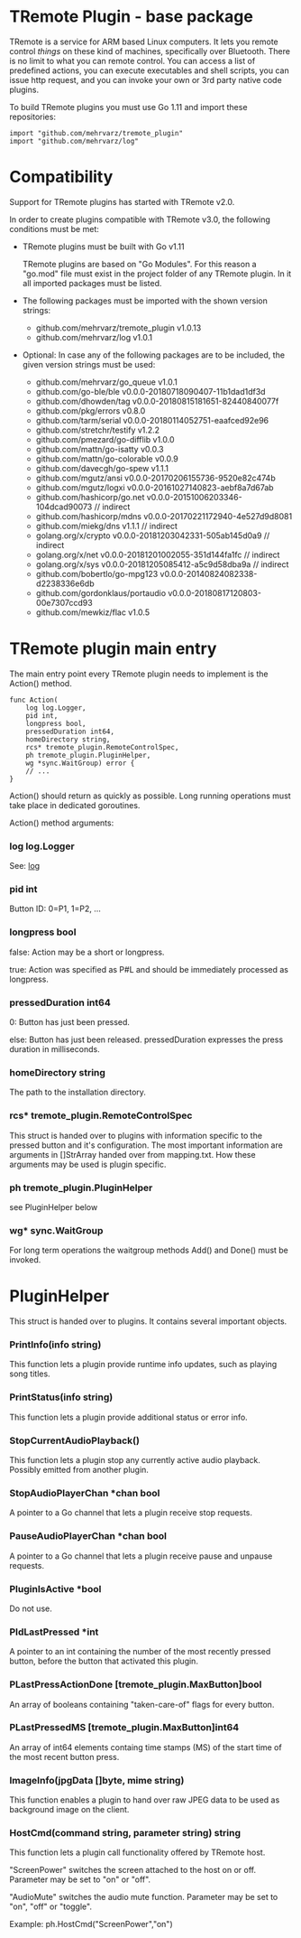 # TRemote Plugin - base package

TRemote is a service for ARM based Linux computers. It lets you remote control *things* on these kind of machines, specifically over Bluetooth. There is no limit to what you can remote control. You can access a list of predefined actions, you can execute executables and shell scripts, you can issue http request, and you can invoke your own or 3rd party native code plugins.

To build TRemote plugins you must use Go 1.11 and import these repositories:

```
import "github.com/mehrvarz/tremote_plugin"
import "github.com/mehrvarz/log"
```

# Compatibility

Support for TRemote plugins has started with TRemote v2.0.

In order to create plugins compatible with TRemote v3.0, the following conditions must be met:

- TRemote plugins must be built with Go v1.11

  TRemote plugins are based on "Go Modules".
  For this reason a "go.mod" file must exist in the project folder of any TRemote plugin.
  In it all imported packages must be listed.

- The following packages must be imported with the shown version strings:

  - github.com/mehrvarz/tremote_plugin v1.0.13
  - github.com/mehrvarz/log v1.0.1

- Optional: In case any of the following packages are to be included, the given version strings must be used:

  - github.com/mehrvarz/go_queue v1.0.1
  - github.com/go-ble/ble v0.0.0-20180718090407-11b1dad1df3d
  - github.com/dhowden/tag v0.0.0-20180815181651-82440840077f
  - github.com/pkg/errors v0.8.0
  - github.com/tarm/serial v0.0.0-20180114052751-eaafced92e96
  - github.com/stretchr/testify v1.2.2
  - github.com/pmezard/go-difflib v1.0.0
  - github.com/mattn/go-isatty v0.0.3
  - github.com/mattn/go-colorable v0.0.9 
  - github.com/davecgh/go-spew v1.1.1
  - github.com/mgutz/ansi v0.0.0-20170206155736-9520e82c474b
  - github.com/mgutz/logxi v0.0.0-20161027140823-aebf8a7d67ab
  - github.com/hashicorp/go.net v0.0.0-20151006203346-104dcad90073 // indirect
  - github.com/hashicorp/mdns v0.0.0-20170221172940-4e527d9d8081
  - github.com/miekg/dns v1.1.1 // indirect
  - golang.org/x/crypto v0.0.0-20181203042331-505ab145d0a9 // indirect
  - golang.org/x/net v0.0.0-20181201002055-351d144fa1fc // indirect
  - golang.org/x/sys v0.0.0-20181205085412-a5c9d58dba9a // indirect
  - github.com/bobertlo/go-mpg123 v0.0.0-20140824082338-d2238336e6db
  - github.com/gordonklaus/portaudio v0.0.0-20180817120803-00e7307ccd93
  - github.com/mewkiz/flac v1.0.5



# TRemote plugin main entry

The main entry point every TRemote plugin needs to implement is the Action() method.

```
func Action(
	log log.Logger,
	pid int,
	longpress bool,
	pressedDuration int64,
	homeDirectory string,
	rcs* tremote_plugin.RemoteControlSpec,
	ph tremote_plugin.PluginHelper,
	wg *sync.WaitGroup) error {
	// ...
}
```

Action() should return as quickly as possible.
Long running operations must take place in dedicated goroutines.

Action() method arguments:

### log log.Logger

See: [log](https://godoc.org/github.com/alexcesaro/log)

### pid int

Button ID: 0=P1, 1=P2, ...

### longpress bool

false: Action may be a short or longpress.

true: Action was specified as P#L and should be immediately processed as longpress.

### pressedDuration int64

0: Button has just been pressed.

else: Button has just been released. pressedDuration expresses the press duration in milliseconds.

### homeDirectory string

The path to the installation directory.

### rcs* tremote_plugin.RemoteControlSpec

This struct is handed over to plugins with information specific to the pressed button and it's configuration. 
The most important information are arguments in []StrArray handed over from mapping.txt. 
How these arguments may be used is plugin specific.

### ph tremote_plugin.PluginHelper

see PluginHelper below

### wg* sync.WaitGroup

For long term operations the waitgroup methods Add() and Done() must be invoked.


# PluginHelper

This struct is handed over to plugins. It contains several important objects. 

### PrintInfo(info string)

This function lets a plugin provide runtime info updates, such as playing song titles.

### PrintStatus(info string)

This function lets a plugin provide additional status or error info.

### StopCurrentAudioPlayback()

This function lets a plugin stop any currently active audio playback. Possibly emitted from another plugin.

### StopAudioPlayerChan *chan bool

A pointer to a Go channel that lets a plugin receive stop requests.

### PauseAudioPlayerChan *chan bool

A pointer to a Go channel that lets a plugin receive pause and unpause requests.

### PluginIsActive *bool

Do not use.

### PIdLastPressed *int

A pointer to an int containing the number of the most recently pressed button, before the button that activated this plugin.

### PLastPressActionDone [tremote_plugin.MaxButton]bool

An array of booleans containing "taken-care-of" flags for every button.

### PLastPressedMS [tremote_plugin.MaxButton]int64

An array of int64 elements containg time stamps (MS) of the start time of the most recent button press.

### ImageInfo(jpgData []byte, mime string)

This function enables a plugin to hand over raw JPEG data to be used as background image on the client.

### HostCmd(command string, parameter string) string

This function lets a plugin call functionality offered by TRemote host.

"ScreenPower" switches the screen attached to the host on or off. Parameter may be set to "on" or "off".

"AudioMute" switches the audio mute function. Parameter may be set to "on", "off" or "toggle".

Example: ph.HostCmd("ScreenPower","on")


